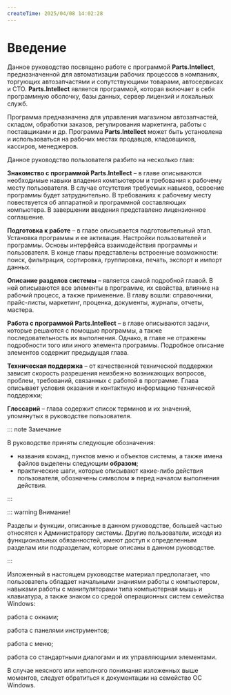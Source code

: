 ```yaml
---
createTime: 2025/04/08 14:02:28
---
```


# Введение

Данное руководство посвящено работе с программой **Parts.Intellect**, предназначенной для автоматизации рабочих процессов в компаниях, торгующих автозапчастями и сопутствующими товарами, автосервисах и СТО. **Parts.Intellect** является программой, которая включает в себя программную оболочку, базы данных, сервер лицензий и локальных служб. 

Программа предназначена для управления магазином автозапчастей, складом, обработки заказов, регулирования маркетинга, работы с поставщиками и др. Программа **Parts.Intellect** может быть установлена и использоваться на рабочих местах продавцов, кладовщиков, кассиров, менеджеров.

Данное руководство пользователя разбито на несколько глав:

**Знакомство с программой Parts.Intellect** – в главе описываются необходимые навыки владения компьютером и требования к рабочему месту пользователя. В случае отсутствия требуемых навыков, освоение программы будет затруднительно. В требованиях к рабочему месту повествуется об аппаратной и программной составляющих компьютера. В завершении введения представлено лицензионное соглашение.

**Подготовка к работе** – в главе описывается подготовительный этап. Установка программы и ее активация. Настройки пользователей и программы. Основы интерфейса взаимодействия программы и пользователя. В конце главы представлены встроенные возможности: поиск, фильтрация, сортировка, группировка, печать, экспорт и импорт данных.

**Описание разделов системы** – является самой подробной главой. В ней описываются все элементы в программе, их свойства, влияние на рабочий процесс, а также применение. В главу вошли: справочники, прайс-листы, маркетинг, проценка, документы, журналы, отчеты, мастера.

**Работа с программой Parts.Intellect** – в главе описываются задачи, которые решаются с помощью программы, а также последовательность их выполнения. Однако, в главе не отражены подробности того или иного элемента программы. Подробное описание элементов содержит предыдущая глава.

**Техническая поддержка** – от качественной технической поддержки зависит скорость разрешения неизбежно возникающих вопросов, проблем, требований, связанных с работой в программе. Глава описывает условия оказания и контактную информацию технической поддержки;

**Глоссарий** – глава содержит список терминов и их значений, упомянутых в руководстве пользователя.

::: note Замечание

В руководстве приняты следующие обозначения:
- названия команд, пунктов меню и объектов системы, а также имена файлов выделены следующим **образом**;
- практические шаги, которые описывают какие-либо действия пользователя, обозначены символом **»** перед началом выполнения действия.

:::

::: warning Внимание!

Разделы и функции, описанные в данном руководстве, большей частью относятся к Администратору системы. Другие пользователи, исходя из функциональных обязанностей, имеют доступ к определенным разделам или подразделам, которые описаны в данном руководстве.

:::

Изложенный в настоящем руководстве материал предполагает, что пользователь обладает начальными знаниями работы с компьютером, навыками работы с манипуляторами типа компьютерная мышь и клавиатура, а также знаком со средой операционных систем семейства Windows:

работа с окнами;

работа с панелями инструментов;

работа с меню;

работа со стандартными диалогами и их управляющими элементами.

В случае неясного или неполного понимания изложенных выше моментов, следует обратиться к документации на семейство ОС Windows.